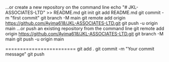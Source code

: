 …or create a new repository on the command line
echo "# JKL-ASSOCIATES-LTD" >> README.md
git init
git add README.md
git commit -m "first commit"
git branch -M main
git remote add origin https://github.com/Ayima618/JKL-ASSOCIATES-LTD.git
git push -u origin main
…or push an existing repository from the command line
git remote add origin https://github.com/Ayima618/JKL-ASSOCIATES-LTD.git
git branch -M main
git push -u origin main


========================
git add .
git commit -m "Your commit message"
git push
